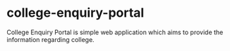 # college-enquiry-portal
College Enquiry Portal is simple web  application which aims to provide the information regarding college.
